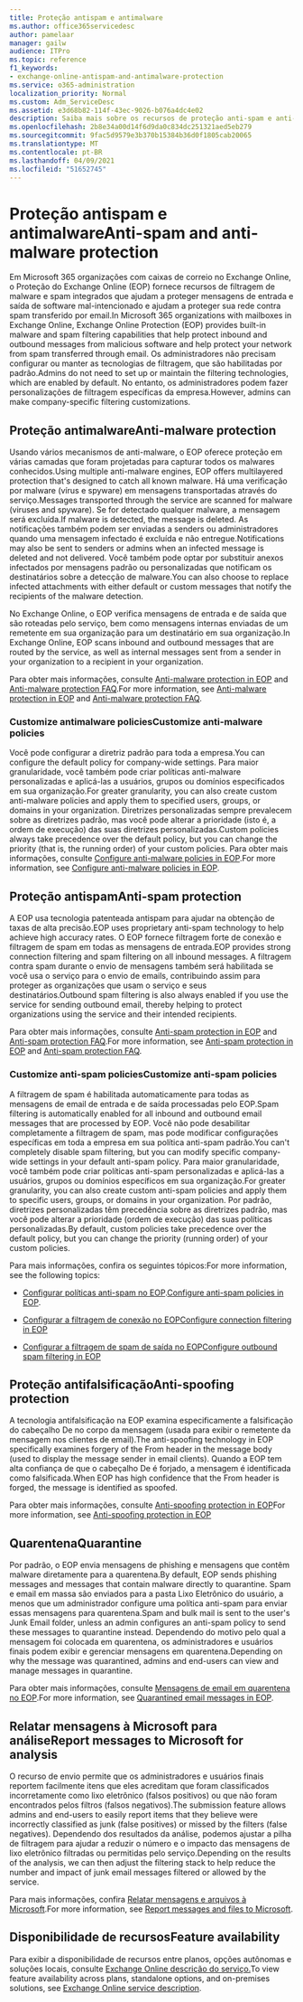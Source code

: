 ```yaml
---
title: Proteção antispam e antimalware
ms.author: office365servicedesc
author: pamelaar
manager: gailw
audience: ITPro
ms.topic: reference
f1_keywords:
- exchange-online-antispam-and-antimalware-protection
ms.service: o365-administration
localization_priority: Normal
ms.custom: Adm_ServiceDesc
ms.assetid: e3d68b82-114f-43ec-9026-b076a4dc4e02
description: Saiba mais sobre os recursos de proteção anti-spam e anti-malware que estão disponíveis em organizações Microsoft 365 com Exchange Online caixas de correio.
ms.openlocfilehash: 2b8e34a00d14f6d9da0c834dc251321aed5eb279
ms.sourcegitcommit: 9fac5d9579e3b370b15384b36d0f1805cab20065
ms.translationtype: MT
ms.contentlocale: pt-BR
ms.lasthandoff: 04/09/2021
ms.locfileid: "51652745"
---
```

# <a name="anti-spam-and-anti-malware-protection"></a><span data-ttu-id="cd6be-103">Proteção antispam e antimalware</span><span class="sxs-lookup"><span data-stu-id="cd6be-103">Anti-spam and anti-malware protection</span></span>

<span data-ttu-id="cd6be-104">Em Microsoft 365 organizações com caixas de correio no Exchange Online, o Proteção do Exchange Online (EOP) fornece recursos de filtragem de malware e spam integrados que ajudam a proteger mensagens de entrada e saída de software mal-intencionado e ajudam a proteger sua rede contra spam transferido por email.</span><span class="sxs-lookup"><span data-stu-id="cd6be-104">In Microsoft 365 organizations with mailboxes in Exchange Online, Exchange Online Protection (EOP) provides built-in malware and spam filtering capabilities that help protect inbound and outbound messages from malicious software and help protect your network from spam transferred through email.</span></span> <span data-ttu-id="cd6be-105">Os administradores não precisam configurar ou manter as tecnologias de filtragem, que são habilitadas por padrão.</span><span class="sxs-lookup"><span data-stu-id="cd6be-105">Admins do not need to set up or maintain the filtering technologies, which are enabled by default.</span></span> <span data-ttu-id="cd6be-106">No entanto, os administradores podem fazer personalizações de filtragem específicas da empresa.</span><span class="sxs-lookup"><span data-stu-id="cd6be-106">However, admins can make company-specific filtering customizations.</span></span>

## <a name="anti-malware-protection"></a><span data-ttu-id="cd6be-107">Proteção antimalware</span><span class="sxs-lookup"><span data-stu-id="cd6be-107">Anti-malware protection</span></span>

<span data-ttu-id="cd6be-108">Usando vários mecanismos de anti-malware, o EOP oferece proteção em várias camadas que foram projetadas para capturar todos os malwares conhecidos.</span><span class="sxs-lookup"><span data-stu-id="cd6be-108">Using multiple anti-malware engines, EOP offers multilayered protection that's designed to catch all known malware.</span></span> <span data-ttu-id="cd6be-109">Há uma verificação por malware (vírus e spyware) em mensagens transportadas através do serviço.</span><span class="sxs-lookup"><span data-stu-id="cd6be-109">Messages transported through the service are scanned for malware (viruses and spyware).</span></span> <span data-ttu-id="cd6be-110">Se for detectado qualquer malware, a mensagem será excluída.</span><span class="sxs-lookup"><span data-stu-id="cd6be-110">If malware is detected, the message is deleted.</span></span> <span data-ttu-id="cd6be-111">As notificações também podem ser enviadas a senders ou administradores quando uma mensagem infectado é excluída e não entregue.</span><span class="sxs-lookup"><span data-stu-id="cd6be-111">Notifications may also be sent to senders or admins when an infected message is deleted and not delivered.</span></span> <span data-ttu-id="cd6be-112">Você também pode optar por substituir anexos infectados por mensagens padrão ou personalizadas que notificam os destinatários sobre a detecção de malware.</span><span class="sxs-lookup"><span data-stu-id="cd6be-112">You can also choose to replace infected attachments with either default or custom messages that notify the recipients of the malware detection.</span></span>

<span data-ttu-id="cd6be-113">No Exchange Online, o EOP verifica mensagens de entrada e de saída que são roteadas pelo serviço, bem como mensagens internas enviadas de um remetente em sua organização para um destinatário em sua organização.</span><span class="sxs-lookup"><span data-stu-id="cd6be-113">In Exchange Online, EOP scans inbound and outbound messages that are routed by the service, as well as internal messages sent from a sender in your organization to a recipient in your organization.</span></span>

<span data-ttu-id="cd6be-114">Para obter mais informações, consulte [Anti-malware protection in EOP](/microsoft-365/security/office-365-security/anti-malware-protection) and [Anti-malware protection FAQ](/microsoft-365/security/office-365-security/anti-malware-protection-faq-eop).</span><span class="sxs-lookup"><span data-stu-id="cd6be-114">For more information, see [Anti-malware protection in EOP](/microsoft-365/security/office-365-security/anti-malware-protection) and [Anti-malware protection FAQ](/microsoft-365/security/office-365-security/anti-malware-protection-faq-eop).</span></span>

### <a name="customize-anti-malware-policies"></a><span data-ttu-id="cd6be-115">Customize antimalware policies</span><span class="sxs-lookup"><span data-stu-id="cd6be-115">Customize anti-malware policies</span></span>

<span data-ttu-id="cd6be-116">Você pode configurar a diretriz padrão para toda a empresa.</span><span class="sxs-lookup"><span data-stu-id="cd6be-116">You can configure the default policy for company-wide settings.</span></span> <span data-ttu-id="cd6be-117">Para maior granularidade, você também pode criar políticas anti-malware personalizadas e aplicá-las a usuários, grupos ou domínios especificados em sua organização.</span><span class="sxs-lookup"><span data-stu-id="cd6be-117">For greater granularity, you can also create custom anti-malware policies and apply them to specified users, groups, or domains in your organization.</span></span> <span data-ttu-id="cd6be-118">Diretrizes personalizadas sempre prevalecem sobre as diretrizes padrão, mas você pode alterar a prioridade (isto é, a ordem de execução) das suas diretrizes personalizadas.</span><span class="sxs-lookup"><span data-stu-id="cd6be-118">Custom policies always take precedence over the default policy, but you can change the priority (that is, the running order) of your custom policies.</span></span> <span data-ttu-id="cd6be-119">Para obter mais informações, consulte [Configure anti-malware policies in EOP](/microsoft-365/security/office-365-security/configure-anti-malware-policies).</span><span class="sxs-lookup"><span data-stu-id="cd6be-119">For more information, see [Configure anti-malware policies in EOP](/microsoft-365/security/office-365-security/configure-anti-malware-policies).</span></span>

## <a name="anti-spam-protection"></a><span data-ttu-id="cd6be-120">Proteção antispam</span><span class="sxs-lookup"><span data-stu-id="cd6be-120">Anti-spam protection</span></span>

<span data-ttu-id="cd6be-121">A EOP usa tecnologia patenteada antispam para ajudar na obtenção de taxas de alta precisão.</span><span class="sxs-lookup"><span data-stu-id="cd6be-121">EOP uses proprietary anti-spam technology to help achieve high accuracy rates.</span></span> <span data-ttu-id="cd6be-122">O EOP fornece filtragem forte de conexão e filtragem de spam em todas as mensagens de entrada.</span><span class="sxs-lookup"><span data-stu-id="cd6be-122">EOP provides strong connection filtering and spam filtering on all inbound messages.</span></span> <span data-ttu-id="cd6be-123">A filtragem contra spam durante o envio de mensagens também será habilitada se você usa o serviço para o envio de emails, contribuindo assim para proteger as organizações que usam o serviço e seus destinatários.</span><span class="sxs-lookup"><span data-stu-id="cd6be-123">Outbound spam filtering is also always enabled if you use the service for sending outbound email, thereby helping to protect organizations using the service and their intended recipients.</span></span>

<span data-ttu-id="cd6be-124">Para obter mais informações, consulte [Anti-spam protection in EOP](/microsoft-365/security/office-365-security/anti-spam-protection) and [Anti-spam protection FAQ](/microsoft-365/security/office-365-security/anti-spam-protection-faq).</span><span class="sxs-lookup"><span data-stu-id="cd6be-124">For more information, see [Anti-spam protection in EOP](/microsoft-365/security/office-365-security/anti-spam-protection) and [Anti-spam protection FAQ](/microsoft-365/security/office-365-security/anti-spam-protection-faq).</span></span>

### <a name="customize-anti-spam-policies"></a><span data-ttu-id="cd6be-125">Customize anti-spam policies</span><span class="sxs-lookup"><span data-stu-id="cd6be-125">Customize anti-spam policies</span></span>

<span data-ttu-id="cd6be-126">A filtragem de spam é habilitada automaticamente para todas as mensagens de email de entrada e de saída processadas pelo EOP.</span><span class="sxs-lookup"><span data-stu-id="cd6be-126">Spam filtering is automatically enabled for all inbound and outbound email messages that are processed by EOP.</span></span> <span data-ttu-id="cd6be-127">Você não pode desabilitar completamente a filtragem de spam, mas pode modificar configurações específicas em toda a empresa em sua política anti-spam padrão.</span><span class="sxs-lookup"><span data-stu-id="cd6be-127">You can't completely disable spam filtering, but you can modify specific company-wide settings in your default anti-spam policy.</span></span> <span data-ttu-id="cd6be-128">Para maior granularidade, você também pode criar políticas anti-spam personalizadas e aplicá-las a usuários, grupos ou domínios específicos em sua organização.</span><span class="sxs-lookup"><span data-stu-id="cd6be-128">For greater granularity, you can also create custom anti-spam policies and apply them to specific users, groups, or domains in your organization.</span></span> <span data-ttu-id="cd6be-129">Por padrão, diretrizes personalizadas têm precedência sobre as diretrizes padrão, mas você pode alterar a prioridade (ordem de execução) das suas políticas personalizadas.</span><span class="sxs-lookup"><span data-stu-id="cd6be-129">By default, custom policies take precedence over the default policy, but you can change the priority (running order) of your custom policies.</span></span>

<span data-ttu-id="cd6be-130">Para mais informações, confira os seguintes tópicos:</span><span class="sxs-lookup"><span data-stu-id="cd6be-130">For more information, see the following topics:</span></span>

- <span data-ttu-id="cd6be-131">[Configurar políticas anti-spam no EOP](/microsoft-365/security/office-365-security/configure-your-spam-filter-policies).</span><span class="sxs-lookup"><span data-stu-id="cd6be-131">[Configure anti-spam policies in EOP](/microsoft-365/security/office-365-security/configure-your-spam-filter-policies).</span></span>

- [<span data-ttu-id="cd6be-132">Configurar a filtragem de conexão no EOP</span><span class="sxs-lookup"><span data-stu-id="cd6be-132">Configure connection filtering in EOP</span></span>](/microsoft-365/security/office-365-security/configure-the-connection-filter-policy)

- [<span data-ttu-id="cd6be-133">Configurar a filtragem de spam de saída no EOP</span><span class="sxs-lookup"><span data-stu-id="cd6be-133">Configure outbound spam filtering in EOP</span></span>](/microsoft-365/security/office-365-security/configure-the-outbound-spam-policy)

## <a name="anti-spoofing-protection"></a><span data-ttu-id="cd6be-134">Proteção antifalsificação</span><span class="sxs-lookup"><span data-stu-id="cd6be-134">Anti-spoofing protection</span></span>

<span data-ttu-id="cd6be-135">A tecnologia antifalsificação na EOP examina especificamente a falsificação do cabeçalho De no corpo da mensagem (usada para exibir o remetente da mensagem nos clientes de email).</span><span class="sxs-lookup"><span data-stu-id="cd6be-135">The anti-spoofing technology in EOP specifically examines forgery of the From header in the message body (used to display the message sender in email clients).</span></span> <span data-ttu-id="cd6be-136">Quando a EOP tem alta confiança de que o cabeçalho De é forjado, a mensagem é identificada como falsificada.</span><span class="sxs-lookup"><span data-stu-id="cd6be-136">When EOP has high confidence that the From header is forged, the message is identified as spoofed.</span></span>

<span data-ttu-id="cd6be-137">Para obter mais informações, consulte [Anti-spoofing protection in EOP](/microsoft-365/security/office-365-security/anti-spoofing-protection)</span><span class="sxs-lookup"><span data-stu-id="cd6be-137">For more information, see [Anti-spoofing protection in EOP](/microsoft-365/security/office-365-security/anti-spoofing-protection)</span></span>

## <a name="quarantine"></a><span data-ttu-id="cd6be-138">Quarentena</span><span class="sxs-lookup"><span data-stu-id="cd6be-138">Quarantine</span></span>

<span data-ttu-id="cd6be-139">Por padrão, o EOP envia mensagens de phishing e mensagens que contêm malware diretamente para a quarentena.</span><span class="sxs-lookup"><span data-stu-id="cd6be-139">By default, EOP sends phishing messages and messages that contain malware directly to quarantine.</span></span> <span data-ttu-id="cd6be-140">Spam e email em massa são enviados para a pasta Lixo Eletrônico do usuário, a menos que um administrador configure uma política anti-spam para enviar essas mensagens para quarentena.</span><span class="sxs-lookup"><span data-stu-id="cd6be-140">Spam and bulk mail is sent to the user's Junk Email folder, unless an admin configures an anti-spam policy to send these messages to quarantine instead.</span></span> <span data-ttu-id="cd6be-141">Dependendo do motivo pelo qual a mensagem foi colocada em quarentena, os administradores e usuários finais podem exibir e gerenciar mensagens em quarentena.</span><span class="sxs-lookup"><span data-stu-id="cd6be-141">Depending on why the message was quarantined, admins and end-users can view and manage messages in quarantine.</span></span>

<span data-ttu-id="cd6be-142">Para obter mais informações, consulte [Mensagens de email em quarentena no EOP](/microsoft-365/security/office-365-security/quarantine-email-messages).</span><span class="sxs-lookup"><span data-stu-id="cd6be-142">For more information, see [Quarantined email messages in EOP](/microsoft-365/security/office-365-security/quarantine-email-messages).</span></span>

## <a name="report-messages-to-microsoft-for-analysis"></a><span data-ttu-id="cd6be-143">Relatar mensagens à Microsoft para análise</span><span class="sxs-lookup"><span data-stu-id="cd6be-143">Report messages to Microsoft for analysis</span></span>

<span data-ttu-id="cd6be-144">O recurso de envio permite que os administradores e usuários finais reportem facilmente itens que eles acreditam que foram classificados incorretamente como lixo eletrônico (falsos positivos) ou que não foram encontrados pelos filtros (falsos negativos).</span><span class="sxs-lookup"><span data-stu-id="cd6be-144">The submission feature allows admins and end-users to easily report items that they believe were incorrectly classified as junk (false positives) or missed by the filters (false negatives).</span></span> <span data-ttu-id="cd6be-145">Dependendo dos resultados da análise, podemos ajustar a pilha de filtragem para ajudar a reduzir o número e o impacto das mensagens de lixo eletrônico filtradas ou permitidas pelo serviço.</span><span class="sxs-lookup"><span data-stu-id="cd6be-145">Depending on the results of the analysis, we can then adjust the filtering stack to help reduce the number and impact of junk email messages filtered or allowed by the service.</span></span>

<span data-ttu-id="cd6be-146">Para mais informações, confira [Relatar mensagens e arquivos à Microsoft](/microsoft-365/security/office-365-security/report-junk-email-messages-to-microsoft).</span><span class="sxs-lookup"><span data-stu-id="cd6be-146">For more information, see [Report messages and files to Microsoft](/microsoft-365/security/office-365-security/report-junk-email-messages-to-microsoft).</span></span>

## <a name="feature-availability"></a><span data-ttu-id="cd6be-147">Disponibilidade de recursos</span><span class="sxs-lookup"><span data-stu-id="cd6be-147">Feature availability</span></span>

<span data-ttu-id="cd6be-148">Para exibir a disponibilidade de recursos entre planos, opções autônomas e soluções locais, consulte [Exchange Online descrição do serviço.](exchange-online-service-description.md)</span><span class="sxs-lookup"><span data-stu-id="cd6be-148">To view feature availability across plans, standalone options, and on-premises solutions, see [Exchange Online service description](exchange-online-service-description.md).</span></span>
